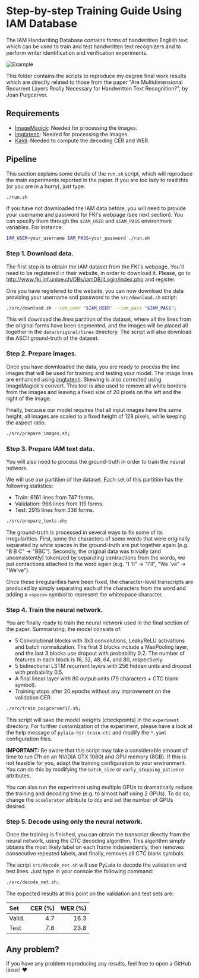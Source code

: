 # Step-by-step Training Guide Using IAM Database

The IAM Handwriting Database contains forms of handwritten English text which
can be used to train and test handwritten text recognizers and to perform
writer identification and verification experiments.

![Example](https://fki.tic.heia-fr.ch/static/img/a01-122-02.jpg)

This folder contains the scripts to reproduce my degree final work results which are directly related to those from the paper
"Are Multidimensional Recurrent Layers Really Necessary for Handwritten Text Recognition?", by Joan Puigcerver.

## Requirements
- [ImageMagick](https://www.imagemagick.org/):
  Needed for processing the images.
- [imgtxtenh](https://github.com/mauvilsa/imgtxtenh):
  Needed for processing the images.
- [Kaldi](https://github.com/kaldi-asr/kaldi):
  Needed to compute the decoding CER and WER.

## Pipeline

This section explains some details of the `run.sh` script, which will reproduce
the main experiments reported in the paper. If you are too lazy to read this
(or you are in a hurry), just type:

```bash
./run.sh
```

If you have not downloaded the IAM data before, you will need to provide your
username and password for FKI's webpage (see next section). You can specify
them through the `$IAM_USER` and `$IAM_PASS` environment variables.
For instance:

```bash
IAM_USER=your_username IAM_PASS=your_password ./run.sh
```

### Step 1. Download data.

The first step is to obtain the IAM dataset from the FKI's webpage. You'll need
to be registered in their website, in order to download it. Please, go to
http://www.fki.inf.unibe.ch/DBs/iamDB/iLogin/index.php and register.

One you have registered to the website, you can now download the data providing
your username and password to the `src/download.sh` script:

```bash
./src/download.sh --iam_user "$IAM_USER" --iam_pass "$IAM_PASS";
```

This will download the _lines_ partition of the dataset, where all the lines
from the original forms have been segmented, and the images will be placed
all together in the `data/original/lines` directory.
The script will also download the ASCII ground-truth of the dataset.

### Step 2. Prepare images.

Once you have downloaded the data, you are ready to process the line images
that will be used for training and testing your model. The image lines are
enhanced using [imgtxtenh](https://github.com/mauvilsa/imgtxtenh).
Skewing is also corrected using ImageMagick's convert. This tool is also used
to remove all white borders from the images and leaving a fixed size of
20 pixels on the left and the right of the image.

Finally, because our model requires that all input images have the same height,
all images are scaled to a fixed height of 128 pixels, while keeping the
aspect ratio.

```bash
./src/prepare_images.sh;
```

### Step 3. Prepare IAM text data.

You will also need to process the ground-truth in order to train the neural
network.

We will use our partition of the dataset. Each set of
this partition has the following statistics:

- Train: 6161 lines from 747 forms.
- Validation: 966 lines from 115 forms.
- Test: 2915 lines from 336 forms.

```bash
./src/prepare_texts.sh;
```

The ground-truth is processed in several ways to fix some of its
irregularities. First, some the characters of some words that were originally
separated by white spaces in the ground-truth are put together again
(e.g. "B B C" -> "BBC"). Secondly, the original data was trivially
(and unconsistently) tokenized by separating contractions from the words,
we put contactions attached to the word again (e.g. "I 'll" -> "I'll",
"We 've" -> "We've").

Once these irregularities have been fixed, the character-level transcripts
are produced by simply separating each of the characters from the word
and adding a `<space>` symbol to represent the whitespace character.

### Step 4. Train the neural network.

You are finally ready to train the neural network used in the final section
of the paper. Summarizing, the model consists of:

- 5 Convolutional blocks with 3x3 convolutions, LeakyReLU activations
  and batch normalization. The first 3 blocks include a MaxPooling layer,
  and the last 3 blocks use dropout with probability 0.2. The number of
  features in each block is 16, 32, 48, 64, and 80, respectively.
- 5 bidirectional LSTM recurrent layers with 256 hidden units and dropout with
  probability 0.5.
- A final linear layer with 80 output units (79 characters + CTC blank symbol).
- Training stops after 20 epochs without any improvement on the validation
  CER.


```bash
./src/train_puigcerver17.sh;
```

This script will save the model weights (checkpoints) in the `experiment` directory.
For further customization of the experiment, please have a look at the help message
of `pylaia-htr-train-ctc` and modify the `*.yaml` configuration files.

__IMPORTANT:__ Be aware that this script may take a considerable amount of time
to run (7h on an NVIDIA GTX 1080) and GPU memory (8GB). If this is not
feasible for you, adapt the training configuration to your environment.
You can do this by modifying the `batch_size` or `early_stopping_patience` attributes.

You can also run the experiment using multiple GPUs to dramatically reduce the training
and decoding time (e.g. to almost half using 2 GPUs). To do so, change the `accelerator`
attribute to `ddp` and set the number of GPUs desired.

### Step 5. Decode using only the neural network.

Once the training is finished, you can obtain the transcript directly from
the neural network, using the CTC decoding algorithm. This algorithm simply
obtains the most likely label on each frame independently, then removes
consecutive repeated labels, and finally, removes all CTC blank symbols.

The script `src/decode_net.sh` will use PyLaia to decode the validation and
test lines. Just type in your console the following command:

```bash
./src/decode_net.sh;
```

The expected results at this point on the validation and test sets are:

| Set    | CER (%) | WER (%) |
|:------ | -------:| -------:|
| Valid. | 4.7     | 16.3    |
| Test   | 7.6     | 23.8    |

## Any problem?

If you have any problem reproducing any results,
feel free to open a GitHub issue! :heart:
